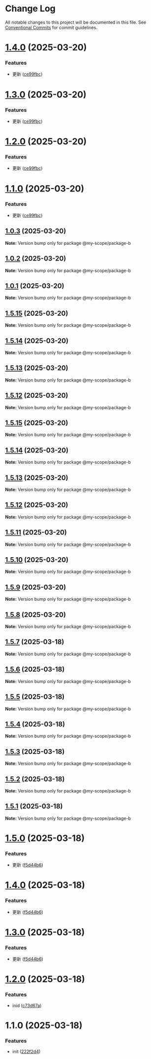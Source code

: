 # Change Log

All notable changes to this project will be documented in this file.
See [Conventional Commits](https://conventionalcommits.org) for commit guidelines.

# [1.4.0](https://github.com/ginger-coder/bxk-monorepo/compare/@my-scope/package-b@1.0.3...@my-scope/package-b@1.4.0) (2025-03-20)


### Features

* 更新 ([ce99fbc](https://github.com/ginger-coder/bxk-monorepo/commit/ce99fbc7ff0d5af9230865137aa60a56fca54f82))





# [1.3.0](https://github.com/ginger-coder/bxk-monorepo/compare/@my-scope/package-b@1.0.3...@my-scope/package-b@1.3.0) (2025-03-20)


### Features

* 更新 ([ce99fbc](https://github.com/ginger-coder/bxk-monorepo/commit/ce99fbc7ff0d5af9230865137aa60a56fca54f82))





# [1.2.0](https://github.com/ginger-coder/bxk-monorepo/compare/@my-scope/package-b@1.0.3...@my-scope/package-b@1.2.0) (2025-03-20)


### Features

* 更新 ([ce99fbc](https://github.com/ginger-coder/bxk-monorepo/commit/ce99fbc7ff0d5af9230865137aa60a56fca54f82))





# [1.1.0](https://github.com/ginger-coder/bxk-monorepo/compare/@my-scope/package-b@1.0.3...@my-scope/package-b@1.1.0) (2025-03-20)


### Features

* 更新 ([ce99fbc](https://github.com/ginger-coder/bxk-monorepo/commit/ce99fbc7ff0d5af9230865137aa60a56fca54f82))





## [1.0.3](https://github.com/ginger-coder/bxk-monorepo/compare/@my-scope/package-b@1.0.2...@my-scope/package-b@1.0.3) (2025-03-20)

**Note:** Version bump only for package @my-scope/package-b





## [1.0.2](https://github.com/ginger-coder/bxk-monorepo/compare/@my-scope/package-b@1.5.14...@my-scope/package-b@1.0.2) (2025-03-20)

**Note:** Version bump only for package @my-scope/package-b





## [1.0.1](https://github.com/ginger-coder/bxk-monorepo/compare/@my-scope/package-b@1.5.14...@my-scope/package-b@1.0.1) (2025-03-20)

**Note:** Version bump only for package @my-scope/package-b





## [1.5.15](https://github.com/ginger-coder/bxk-monorepo/compare/@my-scope/package-b@1.5.14...@my-scope/package-b@1.5.15) (2025-03-20)

**Note:** Version bump only for package @my-scope/package-b





## [1.5.14](https://github.com/ginger-coder/bxk-monorepo/compare/@my-scope/package-b@1.5.13...@my-scope/package-b@1.5.14) (2025-03-20)

**Note:** Version bump only for package @my-scope/package-b





## [1.5.13](https://github.com/ginger-coder/bxk-monorepo/compare/@my-scope/package-b@1.5.11...@my-scope/package-b@1.5.13) (2025-03-20)

**Note:** Version bump only for package @my-scope/package-b





## [1.5.12](https://github.com/ginger-coder/bxk-monorepo/compare/@my-scope/package-b@1.5.11...@my-scope/package-b@1.5.12) (2025-03-20)

**Note:** Version bump only for package @my-scope/package-b





## [1.5.15](https://github.com/ginger-coder/bxk-monorepo/compare/@my-scope/package-b@1.5.11...@my-scope/package-b@1.5.15) (2025-03-20)

**Note:** Version bump only for package @my-scope/package-b





## [1.5.14](https://github.com/ginger-coder/bxk-monorepo/compare/@my-scope/package-b@1.5.11...@my-scope/package-b@1.5.14) (2025-03-20)

**Note:** Version bump only for package @my-scope/package-b





## [1.5.13](https://github.com/ginger-coder/bxk-monorepo/compare/@my-scope/package-b@1.5.11...@my-scope/package-b@1.5.13) (2025-03-20)

**Note:** Version bump only for package @my-scope/package-b





## [1.5.12](https://github.com/ginger-coder/bxk-monorepo/compare/@my-scope/package-b@1.5.11...@my-scope/package-b@1.5.12) (2025-03-20)

**Note:** Version bump only for package @my-scope/package-b





## [1.5.11](https://github.com/ginger-coder/bxk-monorepo/compare/@my-scope/package-b@1.5.10...@my-scope/package-b@1.5.11) (2025-03-20)

**Note:** Version bump only for package @my-scope/package-b





## [1.5.10](https://github.com/ginger-coder/bxk-monorepo/compare/@my-scope/package-b@1.5.7...@my-scope/package-b@1.5.10) (2025-03-20)

**Note:** Version bump only for package @my-scope/package-b





## [1.5.9](https://github.com/ginger-coder/bxk-monorepo/compare/@my-scope/package-b@1.5.7...@my-scope/package-b@1.5.9) (2025-03-20)

**Note:** Version bump only for package @my-scope/package-b





## [1.5.8](https://github.com/ginger-coder/bxk-monorepo/compare/@my-scope/package-b@1.5.7...@my-scope/package-b@1.5.8) (2025-03-20)

**Note:** Version bump only for package @my-scope/package-b





## [1.5.7](https://github.com/ginger-coder/bxk-monorepo/compare/@my-scope/package-b@1.5.1...@my-scope/package-b@1.5.7) (2025-03-18)

**Note:** Version bump only for package @my-scope/package-b





## [1.5.6](https://github.com/ginger-coder/bxk-monorepo/compare/@my-scope/package-b@1.5.1...@my-scope/package-b@1.5.6) (2025-03-18)

**Note:** Version bump only for package @my-scope/package-b





## [1.5.5](https://github.com/ginger-coder/bxk-monorepo/compare/@my-scope/package-b@1.5.1...@my-scope/package-b@1.5.5) (2025-03-18)

**Note:** Version bump only for package @my-scope/package-b





## [1.5.4](https://github.com/ginger-coder/bxk-monorepo/compare/@my-scope/package-b@1.5.1...@my-scope/package-b@1.5.4) (2025-03-18)

**Note:** Version bump only for package @my-scope/package-b





## [1.5.3](https://github.com/ginger-coder/bxk-monorepo/compare/@my-scope/package-b@1.5.1...@my-scope/package-b@1.5.3) (2025-03-18)

**Note:** Version bump only for package @my-scope/package-b





## [1.5.2](https://github.com/ginger-coder/bxk-monorepo/compare/@my-scope/package-b@1.5.1...@my-scope/package-b@1.5.2) (2025-03-18)

**Note:** Version bump only for package @my-scope/package-b





## [1.5.1](https://github.com/ginger-coder/bxk-monorepo/compare/@my-scope/package-b@1.5.0...@my-scope/package-b@1.5.1) (2025-03-18)

**Note:** Version bump only for package @my-scope/package-b





# [1.5.0](https://github.com/ginger-coder/bxk-monorepo/compare/@my-scope/package-b@1.2.0...@my-scope/package-b@1.5.0) (2025-03-18)


### Features

* 更新 ([f5d44b6](https://github.com/ginger-coder/bxk-monorepo/commit/f5d44b657700a02abc9af27f3ac32c747010af06))





# [1.4.0](https://github.com/ginger-coder/bxk-monorepo/compare/@my-scope/package-b@1.2.0...@my-scope/package-b@1.4.0) (2025-03-18)


### Features

* 更新 ([f5d44b6](https://github.com/ginger-coder/bxk-monorepo/commit/f5d44b657700a02abc9af27f3ac32c747010af06))





# [1.3.0](https://github.com/ginger-coder/bxk-monorepo/compare/@my-scope/package-b@1.2.0...@my-scope/package-b@1.3.0) (2025-03-18)


### Features

* 更新 ([f5d44b6](https://github.com/ginger-coder/bxk-monorepo/commit/f5d44b657700a02abc9af27f3ac32c747010af06))





# [1.2.0](https://github.com/ginger-coder/bxk-monorepo/compare/@my-scope/package-b@1.1.0...@my-scope/package-b@1.2.0) (2025-03-18)


### Features

* inid ([c73d67a](https://github.com/ginger-coder/bxk-monorepo/commit/c73d67af9ca0684726aad81103226d9031972b3e))






# 1.1.0 (2025-03-18)


### Features

* init ([222f2d4](https://github.com/ginger-coder/bxk-monorepo/commit/222f2d4202452a49ead3565da2a9617a343cbfe3))
